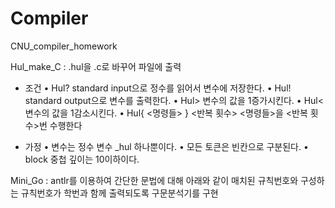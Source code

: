 # Compiler
CNU_compiler_homework

Hul_make_C : .hul을 .c로 바꾸어 파일에 출력

- 조건
• Hul? standard input으로 정수를 읽어서 변수에 저장한다.
• Hul! standard output으로 변수를 출력한다.
• Hul> 변수의 값을 1증가시킨다. 
• Hul< 변수의 값을 1감소시킨다.
• Hul{ <명령들> } <반복 횟수>  <명령들>을 <반복 횟수>번 수행한다

- 가정
• 변수는 정수 변수 _hul 하나뿐이다.
• 모든 토큰은 빈칸으로 구분된다.
• block 중첩 깊이는 10이하이다.

Mini_Go : antlr를 이용하여 간단한 문법에 대해 아래와 같이 매치된 규칙번호와 구성하는 규칙번호가 학번과 함께 출력되도록 구문분석기를 구현
